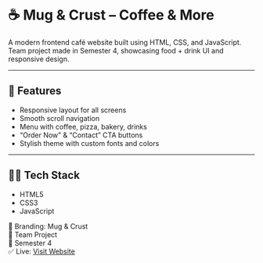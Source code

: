 # ☕ Mug & Crust – Coffee & More

A modern frontend café website built using HTML, CSS, and JavaScript. Team project made in Semester 4, showcasing food + drink UI and responsive design.

---

## 🔑 Features

- Responsive layout for all screens
- Smooth scroll navigation
- Menu with coffee, pizza, bakery, drinks
- “Order Now” & “Contact” CTA buttons
- Stylish theme with custom fonts and colors

---

## 👨‍💻 Tech Stack

- HTML5  
- CSS3  
- JavaScript

🎨 Branding: Mug & Crust  
👥 Team Project  
📅 Semester 4  
✅ Live: [Visit Website](https://AKF-Code-Zone.github.io/mug-and-crust/)
